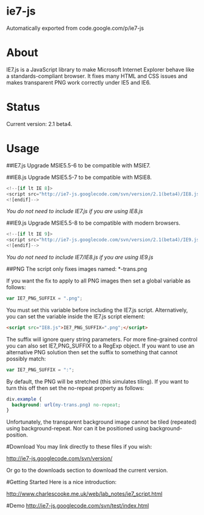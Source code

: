 # ie7-js
Automatically exported from code.google.com/p/ie7-js

# About
IE7.js is a JavaScript library to make Microsoft Internet Explorer behave like a standards-compliant browser. It fixes many HTML and CSS issues and makes transparent PNG work correctly under IE5 and IE6.

# Status
Current version: 2.1 beta4.

# Usage
##IE7.js
Upgrade MSIE5.5-6 to be compatible with MSIE7.

<!--[if lt IE 7]>
<script src="http://ie7-js.googlecode.com/svn/version/2.1(beta4)/IE7.js"></script>
<![endif]-->

##IE8.js
Upgrade MSIE5.5-7 to be compatible with MSIE8.

```javascript
<!--[if lt IE 8]>
<script src="http://ie7-js.googlecode.com/svn/version/2.1(beta4)/IE8.js"></script>
<![endif]-->
```
_You do not need to include IE7.js if you are using IE8.js_

##IE9.js
Upgrade MSIE5.5-8 to be compatible with modern browsers.

```javascript
<!--[if lt IE 9]>
<script src="http://ie7-js.googlecode.com/svn/version/2.1(beta4)/IE9.js"></script>
<![endif]-->
```
_You do not need to include IE7/IE8.js if you are using IE9.js_

##PNG
The script only fixes images named: *-trans.png

If you want the fix to apply to all PNG images then set a global variable as follows:

```javascript
var IE7_PNG_SUFFIX = ".png";
```
You must set this variable before including the IE7.js script. Alternatively, you can set the variable inside the IE7.js script element:
```html
<script src="IE8.js">IE7_PNG_SUFFIX=".png";</script>
```
The suffix will ignore query string parameters. For more fine-grained control you can also set IE7_PNG_SUFFIX to a RegExp object. If you want to use an alternative PNG solution then set the suffix to something that cannot possibly match:

```javascript
var IE7_PNG_SUFFIX = ":";
```
By default, the PNG will be stretched (this simulates tiling). If you want to turn this off then set the no-repeat property as follows:
```css
div.example {
  background: url(my-trans.png) no-repeat;
}
```
Unfortunately, the transparent background image cannot be tiled (repeated) using background-repeat. Nor can it be positioned using background-position.

#Download
You may link directly to these files if you wish:

http://ie7-js.googlecode.com/svn/version/

Or go to the downloads section to download the current version.

#Getting Started
Here is a nice introduction:

http://www.charlescooke.me.uk/web/lab_notes/ie7_script.html

#Demo
http://ie7-js.googlecode.com/svn/test/index.html
